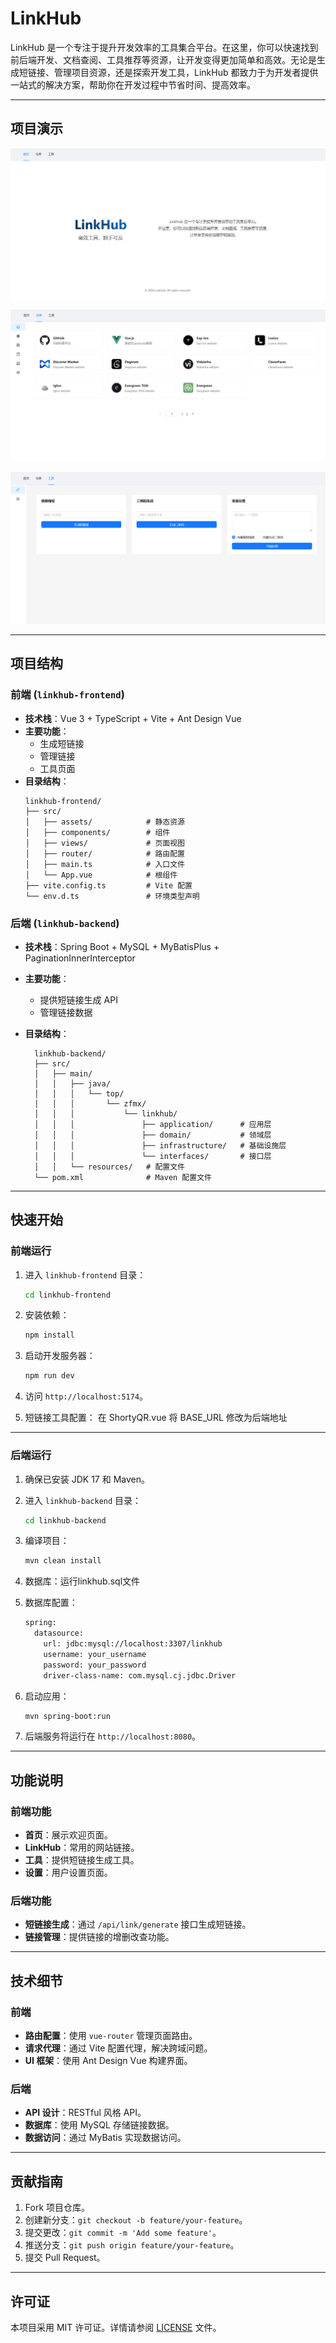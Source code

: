 # LinkHub

LinkHub 是一个专注于提升开发效率的工具集合平台。在这里，你可以快速找到前后端开发、文档查阅、工具推荐等资源，让开发变得更加简单和高效。无论是生成短链接、管理项目资源，还是探索开发工具，LinkHub 都致力于为开发者提供一站式的解决方案，帮助你在开发过程中节省时间、提高效率。

---

## 项目演示

![image-20250114154454361](README/image-20250114154454361.png)

![image-20250114154509571](README/image-20250114154509571.png)

![image-20250114154533284](README/image-20250114154533284.png)

---

## 项目结构

### 前端 (`linkhub-frontend`)
- **技术栈**：Vue 3 + TypeScript + Vite + Ant Design Vue
- **主要功能**：
  - 生成短链接
  - 管理链接
  - 工具页面
- **目录结构**：
  ```
  linkhub-frontend/
  ├── src/
  │   ├── assets/            # 静态资源
  │   ├── components/        # 组件
  │   ├── views/             # 页面视图
  │   ├── router/            # 路由配置
  │   ├── main.ts            # 入口文件
  │   └── App.vue            # 根组件
  ├── vite.config.ts         # Vite 配置
  └── env.d.ts               # 环境类型声明
  ```

### 后端 (`linkhub-backend`)
- **技术栈**：Spring Boot + MySQL + MyBatisPlus + PaginationInnerInterceptor
- **主要功能**：
  
  - 提供短链接生成 API
  - 管理链接数据
- **目录结构**：
  
  ```
    linkhub-backend/
    ├── src/
    │   ├── main/
    │   │   ├── java/
    │   │   │   └── top/
    │   │   │       └── zfmx/
    │   │   │           └── linkhub/
    │   │   │               ├── application/      # 应用层
    │   │   │               ├── domain/           # 领域层
    │   │   │               ├── infrastructure/   # 基础设施层
    │   │   │               └── interfaces/       # 接口层
    │   │   └── resources/   # 配置文件
    └── pom.xml              # Maven 配置文件
  ```

---

## 快速开始

### 前端运行
1. 进入 `linkhub-frontend` 目录：
   ```bash
   cd linkhub-frontend
   ```

2. 安装依赖：
   ```bash
   npm install
   ```

3. 启动开发服务器：
   ```bash
   npm run dev
   ```

4. 访问 `http://localhost:5174`。

5. 短链接工具配置： 在 ShortyQR.vue 将 BASE_URL 修改为后端地址

---

### 后端运行
1. 确保已安装 JDK 17 和 Maven。

2. 进入 `linkhub-backend` 目录：
   ```bash
   cd linkhub-backend
   ```

3. 编译项目：
   ```bash
   mvn clean install
   ```

4. 数据库：运行linkhub.sql文件 

5. 数据库配置：

   ```xml
   spring:
     datasource:
       url: jdbc:mysql://localhost:3307/linkhub
       username: your_username
       password: your_password
       driver-class-name: com.mysql.cj.jdbc.Driver
   ```

6. 启动应用：

   ```bash
   mvn spring-boot:run
   ```

7. 后端服务将运行在 `http://localhost:8080`。

---

## 功能说明

### 前端功能
- **首页**：展示欢迎页面。
- **LinkHub**：常用的网站链接。
- **工具**：提供短链接生成工具。
- **设置**：用户设置页面。

### 后端功能
- **短链接生成**：通过 `/api/link/generate` 接口生成短链接。
- **链接管理**：提供链接的增删改查功能。

---

## 技术细节

### 前端
- **路由配置**：使用 `vue-router` 管理页面路由。
- **请求代理**：通过 Vite 配置代理，解决跨域问题。
- **UI 框架**：使用 Ant Design Vue 构建界面。

### 后端
- **API 设计**：RESTful 风格 API。
- **数据库**：使用 MySQL 存储链接数据。
- **数据访问**：通过 MyBatis 实现数据访问。

---

## 贡献指南
1. Fork 项目仓库。
2. 创建新分支：`git checkout -b feature/your-feature`。
3. 提交更改：`git commit -m 'Add some feature'`。
4. 推送分支：`git push origin feature/your-feature`。
5. 提交 Pull Request。

---

## 许可证
本项目采用 MIT 许可证。详情请参阅 [LICENSE](LICENSE) 文件。
